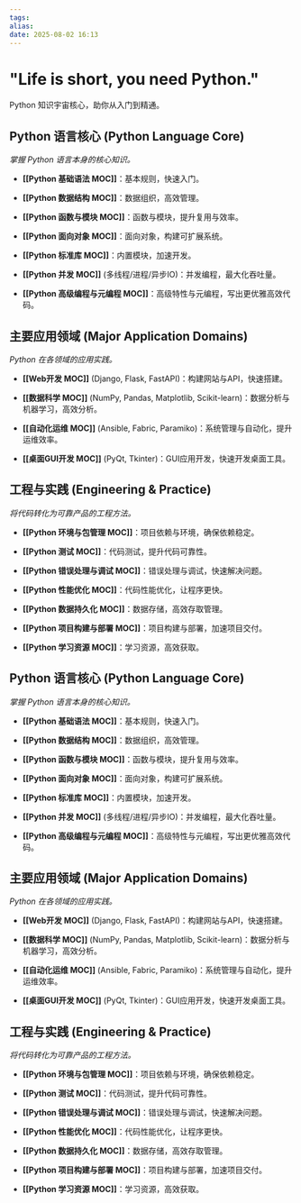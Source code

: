 ```yaml
---
tags: 
alias: 
date: 2025-08-02 16:13
---
```

# "Life is short, you need Python."

Python 知识宇宙核心，助你从入门到精通。

## Python 语言核心 (Python Language Core)

_掌握 Python 语言本身的核心知识。_

- **[[Python 基础语法 MOC]]**：基本规则，快速入门。
    
- **[[Python 数据结构 MOC]]**：数据组织，高效管理。
    
- **[[Python 函数与模块 MOC]]**：函数与模块，提升复用与效率。
    
- **[[Python 面向对象 MOC]]**：面向对象，构建可扩展系统。
    
- **[[Python 标准库 MOC]]**：内置模块，加速开发。
    
- **[[Python 并发 MOC]]** (多线程/进程/异步IO)：并发编程，最大化吞吐量。
    
- **[[Python 高级编程与元编程 MOC]]**：高级特性与元编程，写出更优雅高效代码。
    

## 主要应用领域 (Major Application Domains)

_Python 在各领域的应用实践。_

- **[[Web开发 MOC]]** (Django, Flask, FastAPI)：构建网站与API，快速搭建。
    
- **[[数据科学 MOC]]** (NumPy, Pandas, Matplotlib, Scikit-learn)：数据分析与机器学习，高效分析。
    
- **[[自动化运维 MOC]]** (Ansible, Fabric, Paramiko)：系统管理与自动化，提升运维效率。
    
- **[[桌面GUI开发 MOC]]** (PyQt, Tkinter)：GUI应用开发，快速开发桌面工具。
    

## 工程与实践 (Engineering & Practice)

_将代码转化为可靠产品的工程方法。_

- **[[Python 环境与包管理 MOC]]**：项目依赖与环境，确保依赖稳定。
    
- **[[Python 测试 MOC]]**：代码测试，提升代码可靠性。
    
- **[[Python 错误处理与调试 MOC]]**：错误处理与调试，快速解决问题。
    
- **[[Python 性能优化 MOC]]**：代码性能优化，让程序更快。
    
- **[[Python 数据持久化 MOC]]**：数据存储，高效存取管理。
    
- **[[Python 项目构建与部署 MOC]]**：项目构建与部署，加速项目交付。
    
- **[[Python 学习资源 MOC]]**：学习资源，高效获取。
## Python 语言核心 (Python Language Core)

_掌握 Python 语言本身的核心知识。_

- **[[Python 基础语法 MOC]]**：基本规则，快速入门。
    
- **[[Python 数据结构 MOC]]**：数据组织，高效管理。
    
- **[[Python 函数与模块 MOC]]**：函数与模块，提升复用与效率。
    
- **[[Python 面向对象 MOC]]**：面向对象，构建可扩展系统。
    
- **[[Python 标准库 MOC]]**：内置模块，加速开发。
    
- **[[Python 并发 MOC]]** (多线程/进程/异步IO)：并发编程，最大化吞吐量。
    
- **[[Python 高级编程与元编程 MOC]]**：高级特性与元编程，写出更优雅高效代码。
    

## 主要应用领域 (Major Application Domains)

_Python 在各领域的应用实践。_

- **[[Web开发 MOC]]** (Django, Flask, FastAPI)：构建网站与API，快速搭建。
    
- **[[数据科学 MOC]]** (NumPy, Pandas, Matplotlib, Scikit-learn)：数据分析与机器学习，高效分析。
    
- **[[自动化运维 MOC]]** (Ansible, Fabric, Paramiko)：系统管理与自动化，提升运维效率。
    
- **[[桌面GUI开发 MOC]]** (PyQt, Tkinter)：GUI应用开发，快速开发桌面工具。
    

## 工程与实践 (Engineering & Practice)

_将代码转化为可靠产品的工程方法。_

- **[[Python 环境与包管理 MOC]]**：项目依赖与环境，确保依赖稳定。
    
- **[[Python 测试 MOC]]**：代码测试，提升代码可靠性。
    
- **[[Python 错误处理与调试 MOC]]**：错误处理与调试，快速解决问题。
    
- **[[Python 性能优化 MOC]]**：代码性能优化，让程序更快。
    
- **[[Python 数据持久化 MOC]]**：数据存储，高效存取管理。
    
- **[[Python 项目构建与部署 MOC]]**：项目构建与部署，加速项目交付。
    
- **[[Python 学习资源 MOC]]**：学习资源，高效获取。